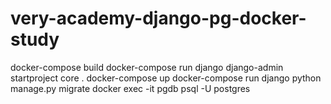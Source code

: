 # very-academy-django-pg-docker-study
docker-compose build
docker-compose run django django-admin startproject core .
docker-compose up
docker-compose run django python manage.py migrate
docker exec -it pgdb psql -U postgres